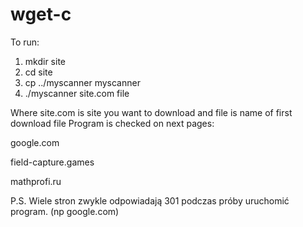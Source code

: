 # wget-c
To run:
1. mkdir site
2. cd site
3. cp ../myscanner myscanner
4. ./myscanner site.com file

Where site.com is site you want to download and file is name of first download file
Program is checked on next pages:

google.com

field-capture.games

mathprofi.ru

P.S. Wiele stron zwykle odpowiadają 301 podczas próby uruchomić program. (np google.com)

